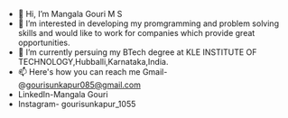 - 👋 Hi, I’m Mangala Gouri M S
- 👀 I’m interested in developing my promgramming and problem solving skills and would like to work for companies which provide great opportunities.
- 🌱 I’m currently persuing my BTech degree at KLE INSTITUTE OF TECHNOLOGY,Hubballi,Karnataka,India.
- 📫 Here's how you can reach me Gmail- @gourisunkapur085@gmail.com
- LinkedIn-Mangala Gouri
- Instagram- gourisunkapur_1055
  
